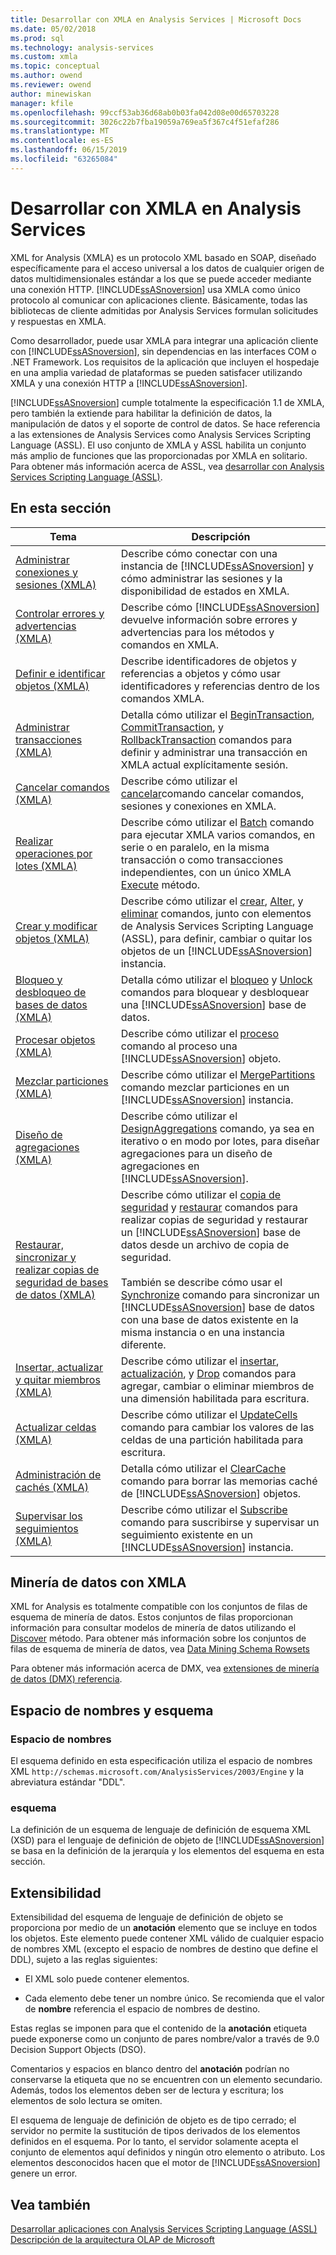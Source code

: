```yaml
---
title: Desarrollar con XMLA en Analysis Services | Microsoft Docs
ms.date: 05/02/2018
ms.prod: sql
ms.technology: analysis-services
ms.custom: xmla
ms.topic: conceptual
ms.author: owend
ms.reviewer: owend
author: minewiskan
manager: kfile
ms.openlocfilehash: 99ccf53ab36d68ab0b03fa042d08e00d65703228
ms.sourcegitcommit: 3026c22b7fba19059a769ea5f367c4f51efaf286
ms.translationtype: MT
ms.contentlocale: es-ES
ms.lasthandoff: 06/15/2019
ms.locfileid: "63265084"
---
```

# <a name="developing-with-xmla-in-analysis-services"></a>Desarrollar con XMLA en Analysis Services
  XML for Analysis (XMLA) es un protocolo XML basado en SOAP, diseñado específicamente para el acceso universal a los datos de cualquier origen de datos multidimensionales estándar a los que se puede acceder mediante una conexión HTTP. [!INCLUDE[ssASnoversion](../../includes/ssasnoversion-md.md)] usa XMLA como único protocolo al comunicar con aplicaciones cliente. Básicamente, todas las bibliotecas de cliente admitidas por Analysis Services formulan solicitudes y respuestas en XMLA.  
  
 Como desarrollador, puede usar XMLA para integrar una aplicación cliente con [!INCLUDE[ssASnoversion](../../includes/ssasnoversion-md.md)], sin dependencias en las interfaces COM o .NET Framework. Los requisitos de la aplicación que incluyen el hospedaje en una amplia variedad de plataformas se pueden satisfacer utilizando XMLA y una conexión HTTP a [!INCLUDE[ssASnoversion](../../includes/ssasnoversion-md.md)].  
  
 [!INCLUDE[ssASnoversion](../../includes/ssasnoversion-md.md)] cumple totalmente la especificación 1.1 de XMLA, pero también la extiende para habilitar la definición de datos, la manipulación de datos y el soporte de control de datos. Se hace referencia a las extensiones de Analysis Services como Analysis Services Scripting Language (ASSL). El uso conjunto de XMLA y ASSL habilita un conjunto más amplio de funciones que las proporcionadas por XMLA en solitario. Para obtener más información acerca de ASSL, vea [desarrollar con Analysis Services Scripting Language &#40;ASSL&#41;](../../analysis-services/multidimensional-models/scripting-language-assl/developing-with-analysis-services-scripting-language-assl.md).  
  
## <a name="in-this-section"></a>En esta sección  
  
|Tema|Descripción|  
|-----------|-----------------|  
|[Administrar conexiones y sesiones &#40;XMLA&#41;](../../analysis-services/multidimensional-models-scripting-language-assl-xmla/managing-connections-and-sessions-xmla.md)|Describe cómo conectar con una instancia de [!INCLUDE[ssASnoversion](../../includes/ssasnoversion-md.md)] y cómo administrar las sesiones y la disponibilidad de estados en XMLA.|  
|[Controlar errores y advertencias &#40;XMLA&#41;](../../analysis-services/multidimensional-models-scripting-language-assl-xmla/handling-errors-and-warnings-xmla.md)|Describe cómo [!INCLUDE[ssASnoversion](../../includes/ssasnoversion-md.md)] devuelve información sobre errores y advertencias para los métodos y comandos en XMLA.|  
|[Definir e identificar objetos &#40;XMLA&#41;](../../analysis-services/multidimensional-models-scripting-language-assl-xmla/defining-and-identifying-objects-xmla.md)|Describe identificadores de objetos y referencias a objetos y cómo usar identificadores y referencias dentro de los comandos XMLA.|  
|[Administrar transacciones &#40;XMLA&#41;](../../analysis-services/multidimensional-models-scripting-language-assl-xmla/managing-transactions-xmla.md)|Detalla cómo utilizar el [BeginTransaction](https://docs.microsoft.com/bi-reference/xmla/xml-elements-commands/begintransaction-element-xmla), [CommitTransaction](https://docs.microsoft.com/bi-reference/xmla/xml-elements-commands/committransaction-element-xmla), y [RollbackTransaction](https://docs.microsoft.com/bi-reference/xmla/xml-elements-commands/rollbacktransaction-element-xmla) comandos para definir y administrar una transacción en XMLA actual explícitamente sesión.|  
|[Cancelar comandos &#40;XMLA&#41;](../../analysis-services/multidimensional-models-scripting-language-assl-xmla/canceling-commands-xmla.md)|Describe cómo utilizar el [cancelar](https://docs.microsoft.com/bi-reference/xmla/xml-elements-commands/cancel-element-xmla)comando cancelar comandos, sesiones y conexiones en XMLA.|  
|[Realizar operaciones por lotes &#40;XMLA&#41;](../../analysis-services/multidimensional-models-scripting-language-assl-xmla/performing-batch-operations-xmla.md)|Describe cómo utilizar el [Batch](https://docs.microsoft.com/bi-reference/xmla/xml-elements-commands/batch-element-xmla) comando para ejecutar XMLA varios comandos, en serie o en paralelo, en la misma transacción o como transacciones independientes, con un único XMLA [Execute](https://docs.microsoft.com/bi-reference/xmla/xml-elements-methods-execute) método.|  
|[Crear y modificar objetos &#40;XMLA&#41;](../../analysis-services/multidimensional-models-scripting-language-assl-xmla/creating-and-altering-objects-xmla.md)|Describe cómo utilizar el [crear](https://docs.microsoft.com/bi-reference/xmla/xml-elements-commands/create-element-xmla), [Alter](https://docs.microsoft.com/bi-reference/xmla/xml-elements-commands/alter-element-xmla), y [eliminar](https://docs.microsoft.com/bi-reference/xmla/xml-elements-commands/delete-element-xmla) comandos, junto con elementos de Analysis Services Scripting Language (ASSL), para definir, cambiar o quitar los objetos de un [!INCLUDE[ssASnoversion](../../includes/ssasnoversion-md.md)] instancia.|  
|[Bloqueo y desbloqueo de bases de datos &#40;XMLA&#41;](../../analysis-services/multidimensional-models-scripting-language-assl-xmla/locking-and-unlocking-databases-xmla.md)|Detalla cómo utilizar el [bloqueo](https://docs.microsoft.com/bi-reference/xmla/xml-elements-commands/lock-element-xmla) y [Unlock](https://docs.microsoft.com/bi-reference/xmla/xml-elements-commands/lock-element-xmla) comandos para bloquear y desbloquear una [!INCLUDE[ssASnoversion](../../includes/ssasnoversion-md.md)] base de datos.|  
|[Procesar objetos &#40;XMLA&#41;](../../analysis-services/multidimensional-models-scripting-language-assl-xmla/processing-objects-xmla.md)|Describe cómo utilizar el [proceso](https://docs.microsoft.com/bi-reference/xmla/xml-elements-commands/process-element-xmla) comando al proceso una [!INCLUDE[ssASnoversion](../../includes/ssasnoversion-md.md)] objeto.|  
|[Mezclar particiones &#40;XMLA&#41;](../../analysis-services/multidimensional-models-scripting-language-assl-xmla/merging-partitions-xmla.md)|Describe cómo utilizar el [MergePartitions](https://docs.microsoft.com/bi-reference/xmla/xml-elements-commands/mergepartitions-element-xmla) comando mezclar particiones en un [!INCLUDE[ssASnoversion](../../includes/ssasnoversion-md.md)] instancia.|  
|[Diseño de agregaciones &#40;XMLA&#41;](../../analysis-services/multidimensional-models-scripting-language-assl-xmla/designing-aggregations-xmla.md)|Describe cómo utilizar el [DesignAggregations](https://docs.microsoft.com/bi-reference/xmla/xml-elements-commands/designaggregations-element-xmla) comando, ya sea en iterativo o en modo por lotes, para diseñar agregaciones para un diseño de agregaciones en [!INCLUDE[ssASnoversion](../../includes/ssasnoversion-md.md)].|  
|[Restaurar, sincronizar y realizar copias de seguridad de bases de datos &#40;XMLA&#41;](../../analysis-services/multidimensional-models-scripting-language-assl-xmla/backing-up-restoring-and-synchronizing-databases-xmla.md)|Describe cómo utilizar el [copia de seguridad](https://docs.microsoft.com/bi-reference/xmla/xml-elements-commands/backup-element-xmla) y [restaurar](https://docs.microsoft.com/bi-reference/xmla/xml-elements-commands/restore-element-xmla) comandos para realizar copias de seguridad y restaurar un [!INCLUDE[ssASnoversion](../../includes/ssasnoversion-md.md)] base de datos desde un archivo de copia de seguridad.<br /><br /> También se describe cómo usar el [Synchronize](https://docs.microsoft.com/bi-reference/xmla/xml-elements-commands/synchronize-element-xmla) comando para sincronizar un [!INCLUDE[ssASnoversion](../../includes/ssasnoversion-md.md)] base de datos con una base de datos existente en la misma instancia o en una instancia diferente.|  
|[Insertar, actualizar y quitar miembros &#40;XMLA&#41;](../../analysis-services/multidimensional-models-scripting-language-assl-xmla/inserting-updating-and-dropping-members-xmla.md)|Describe cómo utilizar el [insertar](https://docs.microsoft.com/bi-reference/xmla/xml-elements-commands/insert-element-xmla), [actualización](https://docs.microsoft.com/bi-reference/xmla/xml-elements-commands/update-element-xmla), y [Drop](https://docs.microsoft.com/bi-reference/xmla/xml-elements-commands/drop-element-xmla) comandos para agregar, cambiar o eliminar miembros de una dimensión habilitada para escritura.|  
|[Actualizar celdas &#40;XMLA&#41;](../../analysis-services/multidimensional-models-scripting-language-assl-xmla/updating-cells-xmla.md)|Describe cómo utilizar el [UpdateCells](https://docs.microsoft.com/bi-reference/xmla/xml-elements-commands/updatecells-element-xmla) comando para cambiar los valores de las celdas de una partición habilitada para escritura.|  
|[Administración de cachés &#40;XMLA&#41;](../../analysis-services/multidimensional-models-scripting-language-assl-xmla/managing-caches-xmla.md)|Detalla cómo utilizar el [ClearCache](https://docs.microsoft.com/bi-reference/xmla/xml-elements-commands/clearcache-element-xmla) comando para borrar las memorias caché de [!INCLUDE[ssASnoversion](../../includes/ssasnoversion-md.md)] objetos.|  
|[Supervisar los seguimientos &#40;XMLA&#41;](../../analysis-services/multidimensional-models-scripting-language-assl-xmla/monitoring-traces-xmla.md)|Describe cómo utilizar el [Subscribe](https://docs.microsoft.com/bi-reference/xmla/xml-elements-commands/subscribe-element-xmla) comando para suscribirse y supervisar un seguimiento existente en un [!INCLUDE[ssASnoversion](../../includes/ssasnoversion-md.md)] instancia.|  
  
## <a name="data-mining-with-xmla"></a>Minería de datos con XMLA  
 XML for Analysis es totalmente compatible con los conjuntos de filas de esquema de minería de datos. Estos conjuntos de filas proporcionan información para consultar modelos de minería de datos utilizando el [Discover](https://docs.microsoft.com/bi-reference/xmla/xml-elements-methods-discover) método. Para obtener más información sobre los conjuntos de filas de esquema de minería de datos, vea [Data Mining Schema Rowsets](https://docs.microsoft.com/bi-reference/schema-rowsets/data-mining/data-mining-schema-rowsets)  
  
 Para obtener más información acerca de DMX, vea [extensiones de minería de datos &#40;DMX&#41; referencia](../../dmx/data-mining-extensions-dmx-reference.md).  
  
## <a name="namespace-and-schema"></a>Espacio de nombres y esquema  
  
### <a name="namespace"></a>Espacio de nombres  
 El esquema definido en esta especificación utiliza el espacio de nombres XML `http://schemas.microsoft.com/AnalysisServices/2003/Engine` y la abreviatura estándar "DDL".  
  
### <a name="schema"></a>esquema  
 La definición de un esquema de lenguaje de definición de esquema XML (XSD) para el lenguaje de definición de objeto de [!INCLUDE[ssASnoversion](../../includes/ssasnoversion-md.md)] se basa en la definición de la jerarquía y los elementos del esquema en esta sección.  
  
## <a name="extensibility"></a>Extensibilidad  
 Extensibilidad del esquema de lenguaje de definición de objeto se proporciona por medio de un **anotación** elemento que se incluye en todos los objetos. Este elemento puede contener XML válido de cualquier espacio de nombres XML (excepto el espacio de nombres de destino que define el DDL), sujeto a las reglas siguientes:  
  
-   El XML solo puede contener elementos.  
  
-   Cada elemento debe tener un nombre único. Se recomienda que el valor de **nombre** referencia el espacio de nombres de destino.  
  
 Estas reglas se imponen para que el contenido de la **anotación** etiqueta puede exponerse como un conjunto de pares nombre/valor a través de 9.0 Decision Support Objects (DSO).  
  
 Comentarios y espacios en blanco dentro del **anotación** podrían no conservarse la etiqueta que no se encuentren con un elemento secundario. Además, todos los elementos deben ser de lectura y escritura; los elementos de solo lectura se omiten.  
  
 El esquema de lenguaje de definición de objeto es de tipo cerrado; el servidor no permite la sustitución de tipos derivados de los elementos definidos en el esquema. Por lo tanto, el servidor solamente acepta el conjunto de elementos aquí definidos y ningún otro elemento o atributo. Los elementos desconocidos hacen que el motor de [!INCLUDE[ssASnoversion](../../includes/ssasnoversion-md.md)] genere un error.  
  
## <a name="see-also"></a>Vea también  
 [Desarrollar aplicaciones con Analysis Services Scripting Language &#40;ASSL&#41;](../../analysis-services/multidimensional-models/scripting-language-assl/developing-with-analysis-services-scripting-language-assl.md)   
 [Descripción de la arquitectura OLAP de Microsoft](../../analysis-services/multidimensional-models/olap-physical/understanding-microsoft-olap-architecture.md)  
  
  
